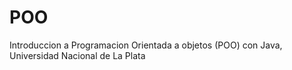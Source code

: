 # POO
Introduccion a Programacion Orientada a objetos (POO) con Java, Universidad Nacional de La Plata
